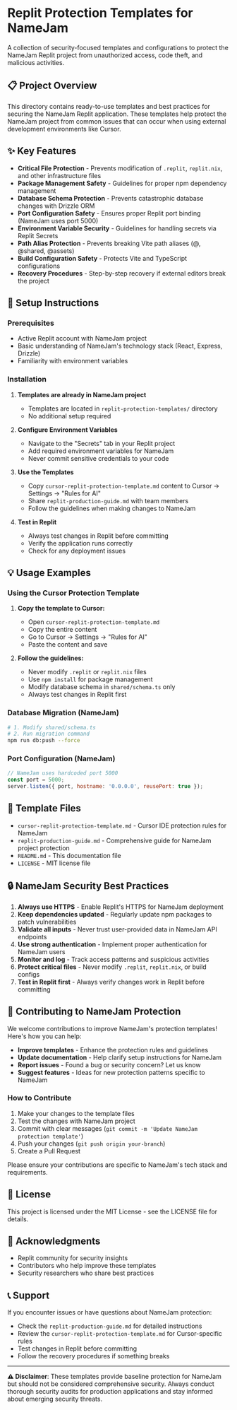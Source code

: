 # Replit Protection Templates for NameJam

A collection of security-focused templates and configurations to protect the NameJam Replit project from unauthorized access, code theft, and malicious activities.

## 📋 Project Overview

This directory contains ready-to-use templates and best practices for securing the NameJam Replit application. These templates help protect the NameJam project from common issues that can occur when using external development environments like Cursor.

## ✨ Key Features

- **Critical File Protection** - Prevents modification of `.replit`, `replit.nix`, and other infrastructure files
- **Package Management Safety** - Guidelines for proper npm dependency management
- **Database Schema Protection** - Prevents catastrophic database changes with Drizzle ORM
- **Port Configuration Safety** - Ensures proper Replit port binding (NameJam uses port 5000)
- **Environment Variable Security** - Guidelines for handling secrets via Replit Secrets
- **Path Alias Protection** - Prevents breaking Vite path aliases (@, @shared, @assets)
- **Build Configuration Safety** - Protects Vite and TypeScript configurations
- **Recovery Procedures** - Step-by-step recovery if external editors break the project

## 🚀 Setup Instructions

### Prerequisites

- Active Replit account with NameJam project
- Basic understanding of NameJam's technology stack (React, Express, Drizzle)
- Familiarity with environment variables

### Installation

1. **Templates are already in NameJam project**
   - Templates are located in `replit-protection-templates/` directory
   - No additional setup required

2. **Configure Environment Variables**
   - Navigate to the "Secrets" tab in your Replit project
   - Add required environment variables for NameJam
   - Never commit sensitive credentials to your code

3. **Use the Templates**
   - Copy `cursor-replit-protection-template.md` content to Cursor → Settings → "Rules for AI"
   - Share `replit-production-guide.md` with team members
   - Follow the guidelines when making changes to NameJam

4. **Test in Replit**
   - Always test changes in Replit before committing
   - Verify the application runs correctly
   - Check for any deployment issues

## 💡 Usage Examples

### Using the Cursor Protection Template

1. **Copy the template to Cursor:**
   - Open `cursor-replit-protection-template.md`
   - Copy the entire content
   - Go to Cursor → Settings → "Rules for AI"
   - Paste the content and save

2. **Follow the guidelines:**
   - Never modify `.replit` or `replit.nix` files
   - Use `npm install` for package management
   - Modify database schema in `shared/schema.ts` only
   - Always test changes in Replit first

### Database Migration (NameJam)

```bash
# 1. Modify shared/schema.ts
# 2. Run migration command
npm run db:push --force
```

### Port Configuration (NameJam)

```javascript
// NameJam uses hardcoded port 5000
const port = 5000;
server.listen({ port, hostname: '0.0.0.0', reusePort: true });
```

## 📁 Template Files

- `cursor-replit-protection-template.md` - Cursor IDE protection rules for NameJam
- `replit-production-guide.md` - Comprehensive guide for NameJam project protection
- `README.md` - This documentation file
- `LICENSE` - MIT license file

## 🔒 NameJam Security Best Practices

1. **Always use HTTPS** - Enable Replit's HTTPS for NameJam deployment
2. **Keep dependencies updated** - Regularly update npm packages to patch vulnerabilities
3. **Validate all inputs** - Never trust user-provided data in NameJam API endpoints
4. **Use strong authentication** - Implement proper authentication for NameJam users
5. **Monitor and log** - Track access patterns and suspicious activities
6. **Protect critical files** - Never modify `.replit`, `replit.nix`, or build configs
7. **Test in Replit first** - Always verify changes work in Replit before committing

## 🤝 Contributing to NameJam Protection

We welcome contributions to improve NameJam's protection templates! Here's how you can help:

- **Improve templates** - Enhance the protection rules and guidelines
- **Update documentation** - Help clarify setup instructions for NameJam
- **Report issues** - Found a bug or security concern? Let us know
- **Suggest features** - Ideas for new protection patterns specific to NameJam

### How to Contribute

1. Make your changes to the template files
2. Test the changes with NameJam project
3. Commit with clear messages (`git commit -m 'Update NameJam protection template'`)
4. Push your changes (`git push origin your-branch`)
5. Create a Pull Request

Please ensure your contributions are specific to NameJam's tech stack and requirements.

## 📄 License

This project is licensed under the MIT License - see the LICENSE file for details.

## 🙏 Acknowledgments

- Replit community for security insights
- Contributors who help improve these templates
- Security researchers who share best practices

## 📞 Support

If you encounter issues or have questions about NameJam protection:
- Check the `replit-production-guide.md` for detailed instructions
- Review the `cursor-replit-protection-template.md` for Cursor-specific rules
- Test changes in Replit before committing
- Follow the recovery procedures if something breaks

---

**⚠️ Disclaimer**: These templates provide baseline protection for NameJam but should not be considered comprehensive security. Always conduct thorough security audits for production applications and stay informed about emerging security threats.
